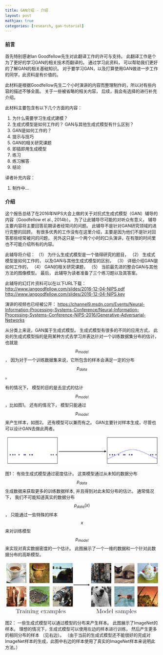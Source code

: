 ```yaml
---
title: GAN介绍 - 介绍
layout: post
mathjax: true
categories: [research, gan-tutorial]
---
```


### 前言

首先特别感谢Ian Goodfellow先生对此翻译工作的许可与支持。 
此翻译工作是个为了更好的学习GAN的相关技术而翻译的。
通过学习此资料， 可以帮助我们更好的了解GAN的相关基础知识。 
对于要学习GAN，以及打算使用GAN做进一步工作的同学，此资料是有价值的。

此材料是根据Goodfellow先生二个小时演讲的内容而整理制作的，所以对有些内容的描述不够全面。
关于一些被省略的相关内容， 后续，我会有选择的进行补充介绍。 

此材料主要包含有以下几个方面的内容：

1. 为什么需要学习生成式建模？
2. 生成式模型是如何工作的？ GAN与其他生成式模型有什么区别？
3. GAN是如何工作的？
4. 提示与技巧
5. GAN的相关研究课题
6. 即插即用生成模型
7. 练习
8. 练习解答
9. 结论

译者补充内容：
1. 制作中...


### 介绍 
这个报告总结了在2016年NIPS大会上做的关于对抗式生成式模型（GAN）辅导的内容（Goodfellow et al., 2014b）。 
为了让此辅导尽可能的对听众有意义， 辅导主要内容将主要回答前期读者经常问的问题。
此辅导不是针对GAN研究领域的进行完整的回顾， 
有很多优秀的工作没有在这里介绍，主要是因为他们不是针对回答那些经常被问的问题， 
另外这只是一个两个小时的口头演讲，在有限的时间里也不可能介绍所有的内容。

此辅导将介绍： （1） 为什么生成式模型是一个值得研究的题目， （2） 生成式模型是如何工作的， 以及GAN与其他生成式模型的区别，
（3） 详细介绍GAN是如何工作的， （4） GAN的相关研究课题， （5） 当前最先进的整合GAN与其他方法的图像模型。
最后， 此辅导为读者准备了三个练习题以及其答案。

此辅导的幻灯片资料可以在以下URL下载：
http://www.iangoodfellow.com/slides/2016-12-04-NIPS.pdf
http://www.iangoodfellow.com/slides/2016-12-04-NIPS.key

演讲的视频也已经被公开：
https://channel9.msdn.com/Events/Neural-Information-Processing-Systems-Conference/Neural-Information-Processing-Systems-Conference-NIPS-2016/Generative-Adversarial-Networks


从分类上来说，GAN属于生成式模型。 生成式模型有很多的不同的应用方式， 此处的生成式模型指的是用某种方式去学习并表达针对一个训练数据集分布的估计，也就是 $$p_{model}$$， 因为对于一个训练数据集来说，它所包含的样本会满足一定的分布 $$p_{data}$$。

有的情况下， 模型的目的是去显式的估计$$p_{model}$$，比如图1。 
还有的情况下， 模型只能通过 $$p_{model}$$ 来产生样本，如图2。 
还有模型可以兼而有之。 GAN主要针对样本生成，尽管也可以设计GAN去做此两者。

![Figure 1](/images/201704/28/fig01.png)

图1： 有些生成式模型通过密度估计。 这类模型通过从未知的数据分布 $$p_{data}$$ 生成数据来获取更多的训练数据样本, 并且得到对此未知分布的估计。 通常情况下， 我们不可能知道真实的数据分布 $$p_{data}(x)$$， 只能通过一些特殊的样本 $$x$$ 来对训练模型 $$p_{model}$$ 来实现对真实数据密度的一个估计。 
此图展示了一个一维的数据和一个针对此数据分布的高斯模型。

![Figure 2](/images/201704/28/fig02.png)

图2： 一些生成式模型可以通过模型的分布来产生样本。 此图展示了ImageNet的样本。 理想的情况下，生成式模型可以使用左边的样本进行训练， 然后产生更多的相同分布的样本 （见右边）。 （由于当前的生成式模型还不能很好的完成对ImageNet样本的生成，此图中右边的样本使用了真实的ImageNet样本来说明此方法。）
